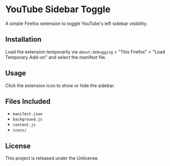 # YouTube Sidebar Toggle

A simple Firefox extension to toggle YouTube's left sidebar visibility.

## Installation

Load the extension temporarily via `about:debugging` > "This Firefox" > "Load Temporary Add-on" and select the manifest file.

## Usage

Click the extension icon to show or hide the sidebar.

## Files Included

- `manifest.json`
- `background.js`
- `content.js`
- `icons/`

## License

This project is released under the Unlicense.
